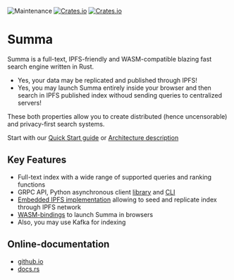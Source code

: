 ![Maintenance](https://img.shields.io/badge/maintenance-activly--developed-brightgreen.svg)
[![Crates.io](https://img.shields.io/crates/v/summa-core.svg?label=summa-core)](https://crates.io/crates/summa-core)
[![Crates.io](https://img.shields.io/crates/v/summa-server.svg?label=summa-server)](https://crates.io/crates/summa-server)

# Summa

Summa is a full-text, IPFS-friendly and WASM-compatible blazing fast search engine written in Rust.

- Yes, your data may be replicated and published through IPFS!
- Yes, you may launch Summa entirely inside your browser and then search in IPFS published index withoud sending queries to centralized servers!

These both properties allow you to create distributed (hence uncensorable) and privacy-first search systems.

Start with our [Quick Start guide](https://izihawa.github.io/summa/guides/quick-start) or [Architecture description](https://izihawa.github.io/summa/core/architecture)

## Key Features

- Full-text index with a wide range of supported queries and ranking functions
- GRPC API, Python asynchronous client [library](https://izihawa.github.io/summa/apis/python-api) and [CLI](https://izihawa.github.io/summa/apis/python-api)
- [Embedded IPFS implementation](https://github.com/n0-computer/iroh) allowing to seed and replicate index through IPFS network
- [WASM-bindings](https://izihawa.github.io/summa/apis/wasm-api) to launch Summa in browsers
- Also, you may use Kafka for indexing

## Online-documentation

- [github.io](https://izihawa.github.io/summa)
- [docs.rs](https://docs.rs/summa-core)

